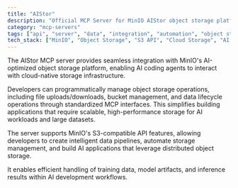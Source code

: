 ```yaml
---
title: "AIStor"
description: "Official MCP Server for MinIO AIStor object storage platform integration."
category: "mcp-servers"
tags: ["api", "server", "data", "integration", "automation", "object storage", "AI applications", "cloud-native"]
tech_stack: ["MinIO", "Object Storage", "S3 API", "Cloud Storage", "AI Infrastructure", "Data Pipelines"]
---
```


The AIStor MCP server provides seamless integration with MinIO's AI-optimized object storage platform, enabling AI coding agents to interact with cloud-native storage infrastructure. 

Developers can programmatically manage object storage operations, including file uploads/downloads, bucket management, and data lifecycle operations through standardized MCP interfaces. This simplifies building applications that require scalable, high-performance storage for AI workloads and large datasets.

The server supports MinIO's S3-compatible API features, allowing developers to create intelligent data pipelines, automate storage management, and build AI applications that leverage distributed object storage. 

It enables efficient handling of training data, model artifacts, and inference results within AI development workflows.